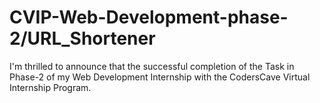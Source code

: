 # CVIP-Web-Development-phase-2/URL_Shortener
I'm thrilled to announce that the successful completion of the Task in Phase-2 of my Web Development Internship with the CodersCave Virtual Internship Program.

